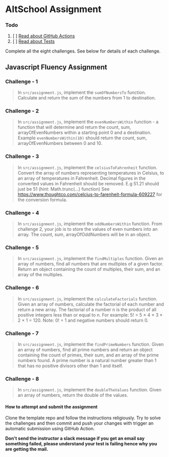 # AltSchool Assignment

### Todo
1. [ ] [Read about GitHub Actions](https://docs.github.com/en/actions/get-started/quickstart)
2. [ ] [Read about Tests](https://betterstack.com/community/guides/testing/vitest-explained/)

Complete all the eight challenges. See below for details of each challenge.

## Javascript Fluency Assignment

### Challenge - 1

> In `src/assignment.js`, implement the `sumOfNumbersTo` function. Calculate and return the sum of the numbers from 1 to destination.

### Challenge - 2

> In `src/assignment.js`, implement the `evenNumbersWithin` function - a function that will determine and return the count, sum, arrayOfEvenNumbers within a starting point 0 and a destination. Example `evenNumbersWithin(10)` should return the count, sum, arrayOfEvenNumbers between 0 and 10.

### Challenge - 3

> In `src/assignment.js`, implement the `celsiusToFahrenheit` function. Convert the array of numbers representing temperatures in Celsius, to an array of temperatures in Fahrenheit. Decimal figures in the converted values in Fahrenheit should be removed. E.g 51.21 should just be 51 (hint: Math.trunc(...) function)
 See <https://www.thoughtco.com/celcius-to-farenheit-formula-609227> for the conversion formula.

### Challenge - 4

> In `src/assignment.js`, implement the `oddNumbersWithin` function. From challenge 2, your job is to store the values of even numbers into an array. The count, sum, arrayOfOddNumbers will be in an object.

### Challenge - 5

> In `src/assignment.js`, implement the `findMultiples` function. Given an array of numbers, find all numbers that are multiples of a given factor. Return an object containing the count of multiples, their sum, and an array of the multiples.

### Challenge - 6

> In `src/assignment.js`, implement the `calculateFactorials` function. Given an array of numbers, calculate the factorial of each number and return a new array. The factorial of a number n is the product of all positive integers less than or equal to n. For example: 5! = 5 × 4 × 3 × 2 × 1 = 120. Note: 0! = 1 and negative numbers should return 0.

### Challenge - 7

> In `src/assignment.js`, implement the `findPrimeNumbers` function. Given an array of numbers, find all prime numbers and return an object containing the count of primes, their sum, and an array of the prime numbers found. A prime number is a natural number greater than 1 that has no positive divisors other than 1 and itself.

### Challenge - 8

> In `src/assignment.js`, implement the `doubleTheValues` function. Given an array of numbers, return the double of the values.

#### How to attempt and submit the assignment

Clone the template repo and follow the instructions religiously. Try to solve the challenges and then commit and push your changes with trigger an automatic submission using GitHub Action.

**Don't send the instructor a slack message if you get an email say something failed, please understand your test is failing hence why you are getting the mail.**
